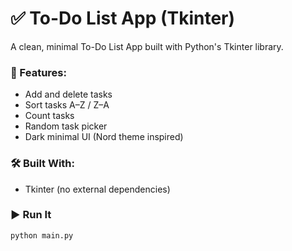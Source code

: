 # ✅ To-Do List App (Tkinter)

A clean, minimal To-Do List App built with Python's Tkinter library.

### 🎯 Features:
- Add and delete tasks
- Sort tasks A–Z / Z–A
- Count tasks
- Random task picker
- Dark minimal UI (Nord theme inspired)

### 🛠 Built With:
- Tkinter (no external dependencies)

### ▶️ Run It

```bash
python main.py

